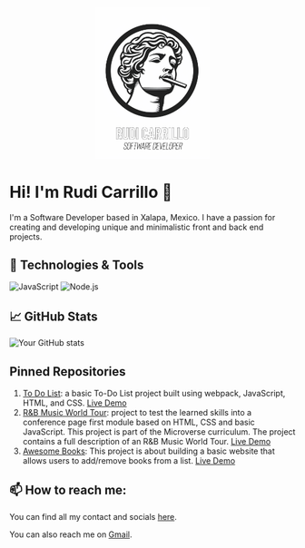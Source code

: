 <p align="center">
  <img src="./assets/rc-sd-logo.PNG" alt="Rudi Carrillo Logo" width="200"/>
</p>

# Hi! I'm Rudi Carrillo 👋

I'm a Software Developer based in Xalapa, Mexico. I have a passion for creating and developing unique and minimalistic front and back end projects.

## 🔧 Technologies & Tools

<!--![Python](https://img.shields.io/badge/-Python-333333?style=flat&logo=python)-->
![JavaScript](https://img.shields.io/badge/-JavaScript-333333?style=flat&logo=javascript)
![Node.js](https://img.shields.io/badge/-Node.js-333333?style=flat&logo=node.js)


## 📈 GitHub Stats

![Your GitHub stats](https://github-readme-stats.vercel.app/api?username=rudicarrilloypr&show_icons=true&theme=radical)

## Pinned Repositories

1. [To Do List](https://github.com/rudicarrilloypr/todo-list): a basic To-Do List project built using webpack, JavaScript, HTML, and CSS.
[Live Demo](https://rudicarrilloypr.github.io/todo-list/dist/)
2. [R&B Music World Tour](https://github.com/rudicarrilloypr/capstone-module-1): project to test the learned skills into a conference page first module based on HTML, CSS and basic JavaScript. This project is part of the Microverse curriculum. The project contains a full description of an R&B Music World Tour.
[Live Demo](https://rudicarrilloypr.github.io/capstone-module-1/main.html)
3. [Awesome Books](https://github.com/rudicarrilloypr/awesome-books-es6): This project is about building a basic website that allows users to add/remove books from a list.
[Live Demo](https://rudicarrilloypr.github.io/awesome-books-es6/)

## 📫 How to reach me:
You can find all my contact and socials [here](https://lnk.bio/rudicarrillo_softdev).

You can also reach me on [Gmail](mailto:rudicarrilloypr@gmail.com).
